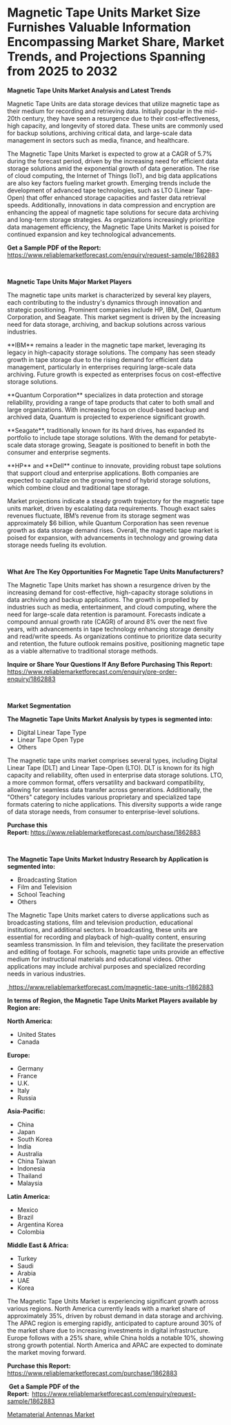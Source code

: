 <p><h1>Magnetic Tape Units Market Size Furnishes Valuable Information Encompassing Market Share, Market Trends, and Projections Spanning from 2025 to 2032</h1></p><p><strong>Magnetic Tape Units Market Analysis and Latest Trends</strong></p>
<p><p>Magnetic Tape Units are data storage devices that utilize magnetic tape as their medium for recording and retrieving data. Initially popular in the mid-20th century, they have seen a resurgence due to their cost-effectiveness, high capacity, and longevity of stored data. These units are commonly used for backup solutions, archiving critical data, and large-scale data management in sectors such as media, finance, and healthcare.</p><p>The Magnetic Tape Units Market is expected to grow at a CAGR of 5.7% during the forecast period, driven by the increasing need for efficient data storage solutions amid the exponential growth of data generation. The rise of cloud computing, the Internet of Things (IoT), and big data applications are also key factors fueling market growth. Emerging trends include the development of advanced tape technologies, such as LTO (Linear Tape-Open) that offer enhanced storage capacities and faster data retrieval speeds. Additionally, innovations in data compression and encryption are enhancing the appeal of magnetic tape solutions for secure data archiving and long-term storage strategies. As organizations increasingly prioritize data management efficiency, the Magnetic Tape Units Market is poised for continued expansion and key technological advancements.</p></p>
<p><strong>Get a Sample PDF of the Report:&nbsp;</strong> <a href="https://www.reliablemarketforecast.com/enquiry/request-sample/1862883?utm_campaign=3126&utm_medium=2&utm_source=Github&utm_content=ia&utm_term=10042025&utm_id=magnetic-tape-units">https://www.reliablemarketforecast.com/enquiry/request-sample/1862883</a></p>
<p>&nbsp;</p>
<p><strong>Magnetic Tape Units Major Market Players</strong></p>
<p><p>The magnetic tape units market is characterized by several key players, each contributing to the industry's dynamics through innovation and strategic positioning. Prominent companies include HP, IBM, Dell, Quantum Corporation, and Seagate. This market segment is driven by the increasing need for data storage, archiving, and backup solutions across various industries.</p><p>**IBM** remains a leader in the magnetic tape market, leveraging its legacy in high-capacity storage solutions. The company has seen steady growth in tape storage due to the rising demand for efficient data management, particularly in enterprises requiring large-scale data archiving. Future growth is expected as enterprises focus on cost-effective storage solutions.</p><p>**Quantum Corporation** specializes in data protection and storage reliability, providing a range of tape products that cater to both small and large organizations. With increasing focus on cloud-based backup and archived data, Quantum is projected to experience significant growth.</p><p>**Seagate**, traditionally known for its hard drives, has expanded its portfolio to include tape storage solutions. With the demand for petabyte-scale data storage growing, Seagate is positioned to benefit in both the consumer and enterprise segments.</p><p>**HP** and **Dell** continue to innovate, providing robust tape solutions that support cloud and enterprise applications. Both companies are expected to capitalize on the growing trend of hybrid storage solutions, which combine cloud and traditional tape storage.</p><p>Market projections indicate a steady growth trajectory for the magnetic tape units market, driven by escalating data requirements. Though exact sales revenues fluctuate, IBM’s revenue from its storage segment was approximately $6 billion, while Quantum Corporation has seen revenue growth as data storage demand rises. Overall, the magnetic tape market is poised for expansion, with advancements in technology and growing data storage needs fueling its evolution.</p></p>
<p>&nbsp;</p>
<p><strong>What Are The Key Opportunities For Magnetic Tape Units Manufacturers?</strong></p>
<p><p>The Magnetic Tape Units market has shown a resurgence driven by the increasing demand for cost-effective, high-capacity storage solutions in data archiving and backup applications. The growth is propelled by industries such as media, entertainment, and cloud computing, where the need for large-scale data retention is paramount. Forecasts indicate a compound annual growth rate (CAGR) of around 8% over the next five years, with advancements in tape technology enhancing storage density and read/write speeds. As organizations continue to prioritize data security and retention, the future outlook remains positive, positioning magnetic tape as a viable alternative to traditional storage methods.</p></p>
<p><strong>Inquire or Share Your Questions If Any Before Purchasing This Report:</strong> <a href="https://www.reliablemarketforecast.com/enquiry/pre-order-enquiry/1862883?utm_campaign=3126&utm_medium=2&utm_source=Github&utm_content=ia&utm_term=10042025&utm_id=magnetic-tape-units">https://www.reliablemarketforecast.com/enquiry/pre-order-enquiry/1862883</a></p>
<p>&nbsp;</p>
<p><strong>Market Segmentation</strong></p>
<p><strong>The Magnetic Tape Units Market Analysis by types is segmented into:</strong></p>
<p><ul><li>Digital Linear Tape Type</li><li>Linear Tape Open Type</li><li>Others</li></ul></p>
<p><p>The magnetic tape units market comprises several types, including Digital Linear Tape (DLT) and Linear Tape-Open (LTO). DLT is known for its high capacity and reliability, often used in enterprise data storage solutions. LTO, a more common format, offers versatility and backward compatibility, allowing for seamless data transfer across generations. Additionally, the "Others" category includes various proprietary and specialized tape formats catering to niche applications. This diversity supports a wide range of data storage needs, from consumer to enterprise-level solutions.</p></p>
<p><strong>Purchase this Report:&nbsp;</strong><a href="https://www.reliablemarketforecast.com/purchase/1862883?utm_campaign=3126&utm_medium=2&utm_source=Github&utm_content=ia&utm_term=10042025&utm_id=magnetic-tape-units">https://www.reliablemarketforecast.com/purchase/1862883</a></p>
<p>&nbsp;</p>
<p><strong>The Magnetic Tape Units Market Industry Research by Application is segmented into:</strong></p>
<p><ul><li>Broadcasting Station</li><li>Film and Television</li><li>School Teaching</li><li>Others</li></ul></p>
<p><p>The Magnetic Tape Units market caters to diverse applications such as broadcasting stations, film and television production, educational institutions, and additional sectors. In broadcasting, these units are essential for recording and playback of high-quality content, ensuring seamless transmission. In film and television, they facilitate the preservation and editing of footage. For schools, magnetic tape units provide an effective medium for instructional materials and educational videos. Other applications may include archival purposes and specialized recording needs in various industries.</p></p>
<p><a href="https://www.reliablemarketforecast.com/magnetic-tape-units-r1862883?utm_campaign=3126&utm_medium=2&utm_source=Github&utm_content=ia&utm_term=10042025&utm_id=magnetic-tape-units">&nbsp;https://www.reliablemarketforecast.com/magnetic-tape-units-r1862883</a></p>
<p><strong>In terms of Region, the Magnetic Tape Units Market Players available by Region are:</strong></p>
<p>
    <p> <strong> North America: </strong>
        <ul>
            <li>United States</li>
            <li>Canada</li>
        </ul>
        </p> 
    <p> <strong> Europe: </strong>
        <ul>
            <li>Germany</li>
            <li>France</li>
            <li>U.K.</li>
            <li>Italy</li>
            <li>Russia</li>
        </ul>
        </p> 
    <p> <strong> Asia-Pacific: </strong>
        <ul>
            <li>China</li>
            <li>Japan</li>
            <li>South Korea</li>
            <li>India</li>
            <li>Australia</li>
            <li>China Taiwan</li>
            <li>Indonesia</li>
            <li>Thailand</li>
            <li>Malaysia</li>
        </ul>
        </p> 
    <p> <strong> Latin America: </strong>
        <ul>
            <li>Mexico</li>
            <li>Brazil</li>
            <li>Argentina Korea</li>
            <li>Colombia</li>
        </ul>
        </p> 
    <p> <strong> Middle East & Africa: </strong>
        <ul>
            <li>Turkey</li>
            <li>Saudi</li>
            <li>Arabia</li>
            <li>UAE</li>
            <li>Korea</li>
        </ul>
    </p>
    </p>
<p><p>The Magnetic Tape Units Market is experiencing significant growth across various regions. North America currently leads with a market share of approximately 35%, driven by robust demand in data storage and archiving. The APAC region is emerging rapidly, anticipated to capture around 30% of the market share due to increasing investments in digital infrastructure. Europe follows with a 25% share, while China holds a notable 10%, showing strong growth potential. North America and APAC are expected to dominate the market moving forward.</p></p>
<p><strong>Purchase this Report: </strong><a href="https://www.reliablemarketforecast.com/purchase/1862883?utm_campaign=3126&utm_medium=2&utm_source=Github&utm_content=ia&utm_term=10042025&utm_id=magnetic-tape-units">https://www.reliablemarketforecast.com/purchase/1862883</a></p>
<p>&nbsp;<strong>Get a Sample PDF of the Report:&nbsp;&nbsp;</strong><a href="https://www.reliablemarketforecast.com/enquiry/request-sample/1862883?utm_campaign=3126&utm_medium=2&utm_source=Github&utm_content=ia&utm_term=10042025&utm_id=magnetic-tape-units">https://www.reliablemarketforecast.com/enquiry/request-sample/1862883</a></p>
<p><strong></strong></p>
<p><p><a href="https://github.com/yosenadhler/Market-Research-Report-List-1/blob/main/metamaterial-antennas-market.md?utm_campaign=3126&utm_medium=2&utm_source=Github&utm_content=ia&utm_term=10042025&utm_id=magnetic-tape-units">Metamaterial Antennas Market</a></p></p>